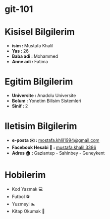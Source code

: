 # git-101

# Kisisel Bilgilerim
<ul> 
 
  <li><strong>isim : </strong> Mustafa Khalil</li>
  <li><strong>Yas : </strong> 26 </li>
  <li><strong>Baba adi : </strong> Mohammed </li>
    <li><strong>Anne adi : </strong> Fatima </li>
</ul> 

# Egitim Bilgilerim
<ul> 
 
  <li><strong>Universite  : </strong> Anadolu Universite</li>
  <li><strong>Bolum  : </strong> Yonetim Bilisim Sistemleri </li>
  <li><strong>Sinif : </strong> 2 </li>
</ul>

# Iletisim Bilgilerim
<ul> 
 

  <li><strong>e-posta ✉️ : </strong><a href="mailto:mostafa.khlil1994@gmail.com ">mostafa.khlil1994@gmail.com </a></li>
  <li><strong>Facebook Hesabi 	🔗 :</strong> <a href=""https://www.facebook.com/mustafa.khalil.3386">mustafa.khalil.3386</a></li>
  <li><strong>Adres  🏠 : </strong> Gaziantep - Sahinbey - Guneykent  </li>
</ul>

# Hobilerim

<ul> 
 
  <li>Kod Yazmak 💻 </li>
  <li>Futbol ⚽ </li>
  <li>Yuzmeyi 🏊 </li>
  <li>Kitap Okumak 📖</li>
</ul>
